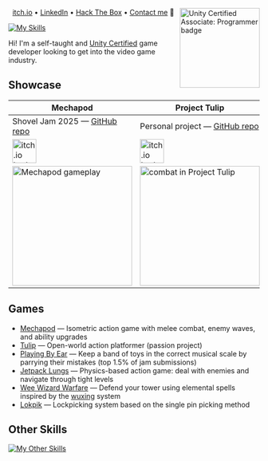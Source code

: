 [<img alt="Unity Certified Associate: Programmer badge" width="160" align="right" loading="lazy" src="https://images.credly.com/images/d1f43356-4e1e-424a-99e3-65636d7bc4fd/image.png" />][cert]

<p align="center">
   <a href="https://furkankambay.itch.io/">itch.io</a> •
   <a href="https://www.linkedin.com/in/furkankambay/">LinkedIn</a> •
   <a href="https://app.hackthebox.eu/profile/122166">Hack The Box</a> •
   <a href="mailto:contact@furkankambay.com">Contact me</a> 📨
</p>

[![My Skills][skills]](https://skillicons.dev)

Hi! I'm a self-taught and [Unity Certified][cert] game developer looking to get into the video game industry.

## Showcase

| **Mechapod**                                                                                                                                                     | **Project Tulip**                                                                                                                                                  | **Playing By Ear**                                                                                                                                                  |
| ---------------------------------------------------------------------------------------------------------------------------------------------------------------- | ------------------------------------------------------------------------------------------------------------------------------------------------------------------ | ------------------------------------------------------------------------------------------------------------------------------------------------------------------- |
| Shovel Jam 2025 — [GitHub repo][gh-mechapod]                                                                                                                     | Personal project — [GitHub repo][gh-tulip]                                                                                                                         | GMTK Game Jam 2024 ([ranked top 1.5%][itch-pbe-rate])                                                                                                               |
| [<img height="48" alt="itch.io badge" loading="lazy" src="https://static.itch.io/images/badge-color.svg" />][itch-mechapod]                                      | [<img height="48" alt="itch.io badge" loading="lazy" src="https://static.itch.io/images/badge-color.svg" />][itch-tulip]                                           | [<img height="48" alt="itch.io badge" loading="lazy" src="https://static.itch.io/images/badge-color.svg" />][itch-pbe]                                              |
| [<img width="240" alt="Mechapod gameplay" loading="lazy" src="https://img.itch.zone/aW1hZ2UvMzcxMzY2MC8yMjI0MDA1Ny5naWY=/original/r3yigJ.gif" />][itch-mechapod] | [<img width="240" alt="combat in Project Tulip" loading="lazy" src="https://img.itch.zone/aW1hZ2UvMjgyOTg2OS8xNzI4NjkzMS5naWY=/250x600/WfyqMy.gif" />][itch-tulip] | [<img width="240" alt="Playing By Ear gameplay" loading="lazy" src="https://img.itch.zone/aW1hZ2UvMjkwOTQ4OC8xNzQ2MDU3My5naWY=/original/6O6%2BL1.gif" />][itch-pbe] |

## Games

- [Mechapod][itch-mechapod] — Isometric action game with melee combat, enemy waves, and ability upgrades
- [Tulip][itch-tulip] — Open-world action platformer (passion project)
- [Playing By Ear][itch-pbe] — Keep a band of toys in the correct musical scale by parrying their mistakes (top 1.5% of jam submissions)
- [Jetpack Lungs][itch-lungs] — Physics-based action game: deal with enemies and navigate through tight levels
- [Wee Wizard Warfare][itch-www] — Defend your tower using elemental spells inspired by the [wuxing][itch-www-wuxing] system
- [Lokpik][gh-lokpik] — Lockpicking system based on the single pin picking method

## Other Skills

[![My Other Skills][skills-other]](https://skillicons.dev)

<!-- References -->
[gh-mechapod]: https://furkankambay.com/mechapod/gh
[gh-tulip]: https://furkankambay.com/tulip/gh
[gh-lokpik]: https://furkankambay.com/lokpik
[itch-tulip]: https://furkankambay.com/tulip
[itch-mechapod]: https://furkankambay.com/mechapod
[itch-pbe]: https://furkankambay.com/pbe
[itch-pbe-rate]: https://itch.io/jam/gmtk-2024/rate/2909488
[itch-www]: https://furkankambay.com/www
[itch-www-wuxing]: https://en.wikipedia.org/wiki/Wuxing_(Chinese_philosophy)
[itch-lungs]: https://furkankambay.com/lungs
[cert]: https://www.credly.com/badges/80aec29d-fc64-4b25-b3b8-07c3d5196e08

[skills]: https://skillicons.dev/icons?i=unity,godot,git,cs,dotnet,cpp,py,js,ts,html,css
[skills-other]: https://skillicons.dev/icons?i=rider,vscode,visualstudio,github,githubactions,obsidian,blender,regex,powershell,bash,windows,linux,kali,arch,lua,qt,neovim,raspberrypi,arduino
